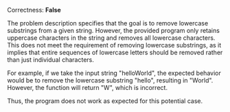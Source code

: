 Correctness: **False**

The problem description specifies that the goal is to remove lowercase substrings from a given string. However, the provided program only retains uppercase characters in the string and removes all lowercase characters. This does not meet the requirement of removing lowercase substrings, as it implies that entire sequences of lowercase letters should be removed rather than just individual characters. 

For example, if we take the input string "helloWorld", the expected behavior would be to remove the lowercase substring "hello", resulting in "World". However, the function will return "W", which is incorrect.

Thus, the program does not work as expected for this potential case.